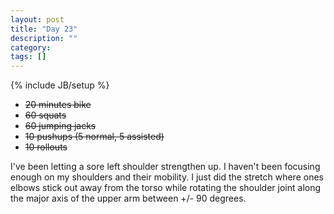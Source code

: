 ```yaml
---
layout: post
title: "Day 23"
description: ""
category:
tags: []
---
```

{% include JB/setup %}

- ~~20 minutes bike~~
- ~~60 squats~~
- ~~60 jumping jacks~~
- ~~10 pushups (5 normal, 5 assisted)~~
- ~~10 rollouts~~

I've been letting a sore left shoulder strengthen up. I haven't been focusing enough on my shoulders and their mobility. I just did the stretch where ones elbows stick out away from the torso while rotating the shoulder joint along the major axis of the upper arm between +/- 90 degrees.
